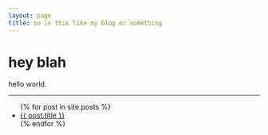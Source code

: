 ```yaml
---
layout: page
title: so is this like my blog or something
---
```


hey blah
===

hello world.

---

<ul>
  {% for post in site.posts %}
    <li>
      <a href="{{ post.url }}">{{ post.title }}</a>
    </li>
  {% endfor %}
</ul>

